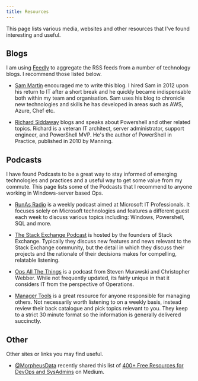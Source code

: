 ```yaml
---
title: Resources
---
```

This page lists various media, websites and other resources that I've found interesting and useful.

## Blogs

I am using [Feedly](https://feedly.com/) to aggregate the RSS feeds from a number of technology blogs. I recommend those listed below.

- [Sam Martin](http://sammart.in) encouraged me to write this blog. I hired Sam in 2012 upon his return to IT after a short break and he quickly became indispensable both within my team and organisation. Sam uses his blog to chronicle new technologies and skills he has developed in areas such as AWS, Azure, Chef etc.

- [Richard Siddaway](https://richardspowershellblog.wordpress.com/) blogs and speaks about Powershell and other related topics. Richard is a veteran IT architect, server administrator, support engineer, and PowerShell MVP. He's the author of PowerShell in Practice, published in 2010 by Manning.

## Podcasts

I have found Podcasts to be a great way to stay informed of emerging technologies and practices and a useful way to get some value from my commute. This page lists some of the Podcasts that I recommend to anyone working in Windows-server based Ops.

- [RunAs Radio](http://runasradio.com/) is a weekly podcast aimed at Microsoft IT Professionals. It focuses solely on Microsoft technologies and features a different guest each week to discuss various topics including: Windows, Powershell, SQL and more.

- [The Stack Exchange Podcast](https://blog.stackoverflow.com/tags/podcasts/) is hosted by the founders of Stack Exchange. Typically they discuss new features and news relevant to the Stack Exchange community, but the detail in which they discuss their projects and the rationale of their decisions makes for compelling, relatable listening.

- [Ops All The Things](https://opsallthethings.com/) is a podcast from Steven Murawski and Christopher Webber. While not frequently updated, its fairly unique in that it considers IT from the perspective of Operations.

- [Manager Tools](https://www.manager-tools.com/podcasts) is a great resource for anyone responsible for managing others. Not necessarily worth listening to on a weekly basis, instead review their back catalogue and pick topics relevant to you. They keep to a strict 30 minute format so the information is generally delivered succinctly.

## Other

Other sites or links you may find useful.

- [@MorpheusData](https://medium.com/@MorpheusData) recently shared this list of [400+ Free Resources for DevOps and SysAdmins](https://medium.com/@MorpheusData/400-free-resources-for-devops-2e2ecf52e64a#.ujhkxfha5) on Medium.